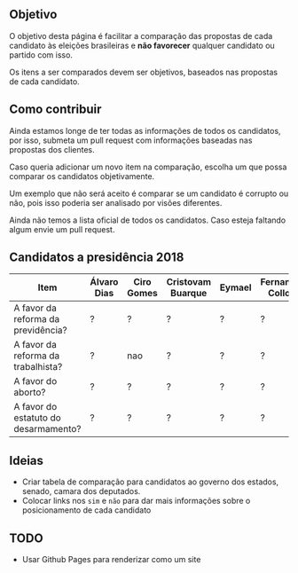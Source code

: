 ## Objetivo

O objetivo desta página é facilitar a comparação das propostas de cada candidato às eleições brasileiras e **não favorecer** qualquer candidato ou partido com isso.

Os itens a ser comparados devem ser objetivos, baseados nas propostas de cada candidato.

## Como contribuir

Ainda estamos longe de ter todas as informações de todos os candidatos, por isso, submeta um pull request com informações baseadas nas propostas dos clientes.

Caso queria adicionar um novo item na comparação, escolha um que possa comparar os candidatos objetivamente.

Um exemplo que não será aceito é comparar se um candidato é corrupto ou não, pois isso poderia ser analisado por visões diferentes.

Ainda não temos a lista oficial de todos os candidatos. Caso esteja faltando algum envie um pull request.

## Candidatos a presidência 2018

Item | Álvaro Dias | Ciro Gomes | Cristovam Buarque | Eymael | Fernando Collor | Flávio Rocha | Geraldo Alckmin | Guilherme Boulos | Henrique Meirelles | Jair Bolsonaro | João Amoêdo | Marina Silva
---- | ----------- | ---------- | ----------------- | ------ | --------------- | ------------ | --------------- | ---------------- | ------------------ | -------------- | ----------- | ------------
A favor da reforma da previdência? |  ?  |  ?  |  ?  |  ?  |  ?  |  ?  |  ?  |  ?  |  sim  |  ?  |  sim  |  ? 
A favor da reforma da trabalhista? |  ?  |  nao  |  ?  |  ?  |  ?  |  ?  |  ?  |  ?  |  ?  |  ?  |  ?  |  ? 
A favor do aborto? |  ?  |  ?  |  ?  |  ?  |  ?  |  ?  |  ?  |  ?  |  ?  |  nao  |  nao  |  ? 
A favor do estatuto do desarmamento? |  ?  |  ?  |  ?  |  ?  |  ?  |  ?  |  ?  |  ?  |  ?  |  nao  |  nao  |  ? 

## Ideias

- Criar tabela de comparação para candidatos ao governo dos estados, senado, camara dos deputados.
- Colocar links nos `sim` e `não` para dar mais informações sobre o posicionamento de cada candidato


## TODO

- Usar Github Pages para renderizar como um site
